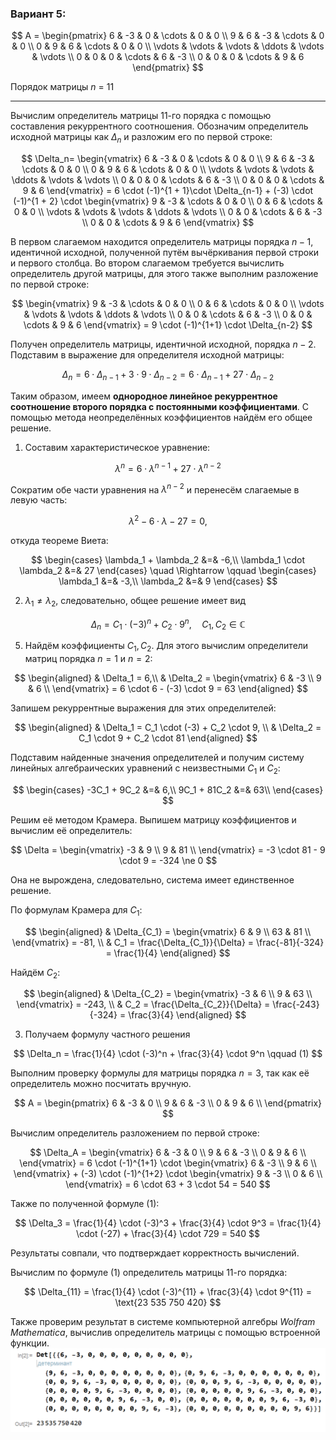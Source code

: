 ### Вариант 5:

$$    
A =     
 \begin{pmatrix}    
  6 & -3 & 0 & \cdots & 0 & 0 \\    
  9 & 6 & -3 & \cdots & 0 & 0 \\    
  0 & 9 & 6 & \cdots & 0 & 0 \\    
  \vdots  & \vdots & \vdots & \ddots & \vdots & \vdots  \\    
  0 & 0 & 0 & \cdots & 6 & -3 \\    
  0 & 0 & 0 & \cdots & 9 & 6     
 \end{pmatrix}    
$$

Порядок матрицы *n* = 11

---

Вычислим определитель матрицы 11-го порядка с помощью составления рекуррентного соотношения. Обозначим определитель исходной матрицы как $\Delta_n$ и разложим его по первой строке:

$$    
\Delta_n=    
 \begin{vmatrix}  
  6 & -3 & 0 & \cdots & 0 & 0 \\    
  9 & 6 & -3 & \cdots & 0 & 0 \\    
  0 & 9 & 6 & \cdots & 0 & 0 \\    
  \vdots  & \vdots & \vdots & \ddots & \vdots & \vdots  \\    
  0 & 0 & 0 & \cdots & 6 & -3 \\    
  0 & 0 & 0 & \cdots & 9 & 6     
 \end{vmatrix}    = 6 \cdot (-1)^{1 + 1}\cdot \Delta_{n-1} + (-3) \cdot (-1)^{1 + 2} \cdot \begin{vmatrix}     
  9 & -3 & \cdots & 0 & 0 \\    
  0 & 6 & \cdots & 0 & 0 \\    
  \vdots  & \vdots & \vdots & \ddots & \vdots  \\    
  0 & 0 & \cdots & 6 & -3 \\    
  0 & 0 & \cdots & 9 & 6     
 \end{vmatrix}
$$

В первом слагаемом находится определитель матрицы порядка $n-1$, идентичной исходной, полученной путём вычёркивания первой строки и первого столбца. Во втором слагаемом требуется вычислить определитель другой матрицы, для этого также выполним разложение по первой строке:

$$
\begin{vmatrix}     
  9 & -3 &  \cdots & 0 & 0 \\    
  0 & 6 & \cdots & 0 & 0 \\    
  \vdots  & \vdots & \vdots & \ddots & \vdots  \\    
  0 & 0 & \cdots & 6 & -3 \\    
  0 & 0 & \cdots & 9 & 6     
 \end{vmatrix} = 9 \cdot (-1)^{1+1} \cdot \Delta_{n-2}
$$

Получен определитель матрицы, идентичной исходной, порядка $n-2$. Подставим в выражение для определителя исходной матрицы:

$$
\Delta_n = 6 \cdot \Delta_{n-1} + 3 \cdot 9 \cdot \Delta_{n-2} = 6 \cdot \Delta_{n-1} + 27 \cdot \Delta_{n-2}
$$

Таким образом, имеем **однородное линейное рекуррентное соотношение второго порядка с постоянными коэффициентами**. С помощью метода неопределённых коэффициентов найдём его общее решение.

1. Составим характеристическое уравнение:

$$
\lambda^n = 6 \cdot \lambda ^{n-1} + 27 \cdot \lambda^{n-2}
$$

Сократим обе части уравнения на $\lambda^{n-2}$ и перенесём слагаемые в левую часть:

$$
\lambda^2 - 6\cdot\lambda - 27 = 0,
$$

откуда теореме Виета:

$$
\begin{cases}
\lambda_1 + \lambda_2 &=& -6,\\
\lambda_1 \cdot \lambda_2 &=& 27
\end{cases}
\quad \Rightarrow \qquad
\begin{cases}
\lambda_1 &=& -3,\\
\lambda_2 &=& 9
\end{cases}
$$

2. $\lambda_1 \ne \lambda_2$, следовательно, общее решение имеет вид

$$
\Delta_n = C_1 \cdot (-3)^n + C_2 \cdot 9^n, \quad C_1, C_2 \in ℂ
$$

5. Найдём коэффициенты $C_1, C_2$. Для этого вычислим определители матриц порядка $n=1$ и $n=2$:

$$
\begin{aligned}
& \Delta_1 = 6,\\
& \Delta_2 = \begin{vmatrix}
6 & -3 \\
9 & 6 \\
\end{vmatrix} = 6 \cdot 6 - (-3) \cdot 9 = 63
\end{aligned}
$$

Запишем рекуррентные выражения для этих определителей:

$$
\begin{aligned}
& \Delta_1 = C_1 \cdot (-3) + C_2 \cdot 9, \\
& \Delta_2 = C_1 \cdot 9 + C_2 \cdot 81
\end{aligned}
$$

Подставим найденные значения определителей и получим систему линейных алгебраических уравнений с неизвестными $C_1$ и $C_2$:

$$
\begin{cases}
-3C_1 + 9C_2 &=& 6,\\
9C_1 + 81C_2 &=& 63\\
\end{cases}
$$

Решим её методом Крамера. Выпишем матрицу коэффициентов и вычислим её определитель:

$$ 
\Delta = 
\begin{vmatrix}
-3 & 9 \\
9 & 81 \\
\end{vmatrix} = -3 \cdot 81 - 9 \cdot 9 = -324 \ne 0
$$

Она не вырождена, следовательно, система имеет единственное решение.

По формулам Крамера для $C_1$:

$$
\begin{aligned}
& \Delta_{C_1} = \begin{vmatrix}
6 & 9 \\
63 & 81 \\
\end{vmatrix} = -81, \\
& C_1 = \frac{\Delta_{C_1}}{\Delta} = \frac{-81}{-324} = \frac{1}{4}
\end{aligned}
$$

Найдём $C_2$:

$$
\begin{aligned}
& \Delta_{C_2} = \begin{vmatrix}
-3 & 6 \\
9 & 63 \\
\end{vmatrix} = -243, \\
& C_2 = \frac{\Delta_{C_2}}{\Delta} = \frac{-243}{-324} = \frac{3}{4}
\end{aligned}
$$

3. Получаем формулу частного решения

$$
\Delta_n = \frac{1}{4} \cdot (-3)^n + \frac{3}{4} \cdot 9^n \qquad (1)
$$

Выполним проверку формулы для матрицы порядка $n = 3$, так как её определитель можно посчитать вручную. 

$$    
A =     
 \begin{pmatrix}    
  6 & -3 & 0 \\    
  9 & 6 & -3  \\    
  0 & 9 & 6  \\    
 \end{pmatrix}    
$$

Вычислим определитель разложением по первой строке:

$$    
\Delta_A =     
 \begin{vmatrix}    
  6 & -3 & 0 \\    
  9 & 6 & -3  \\    
  0 & 9 & 6  \\    
 \end{vmatrix} = 6 \cdot (-1)^{1+1} \cdot 
 \begin{vmatrix}     
 6 & -3  \\    
 9 & 6  \\    
 \end{vmatrix} + (-3) \cdot (-1)^{1+2} \cdot 
 \begin{vmatrix}     
 9 & -3  \\    
 0 & 6  \\    
 \end{vmatrix} = 6 \cdot 63 + 3 \cdot 54 = 540
$$

Также по полученной формуле (1):

$$
\Delta_3 = \frac{1}{4} \cdot (-3)^3 + \frac{3}{4} \cdot 9^3 = \frac{1}{4} \cdot (-27) + \frac{3}{4} \cdot 729 = 540
$$

Результаты совпали, что подтверждает корректность вычислений.

Вычислим по формуле (1) определитель матрицы 11-го порядка:

$$
\Delta_{11} = \frac{1}{4} \cdot (-3)^{11} + \frac{3}{4} \cdot 9^{11} = \text{23 535 750 420}
$$

Также проверим результат в системе компьютерной алгебры *Wolfram Mathematica*, вычислив определитель матрицы с помощью встроенной функции.
![Проверка вычисления определителя матрицы](wolfram-determinant.png)
